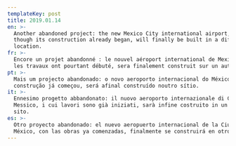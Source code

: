 ```yaml
---
templateKey: post
title: 2019.01.14
en: >-
  Another abandoned project: the new Mexico City international airport, even
  though its construction already began, will finally be built in a different
  location. 
fr: >-
  Encore un projet abandonné : le nouvel aéroport international de Mexico, dont
  les travaux ont pourtant débuté, sera finalement construit sur un autre site. 
pt: >-
  Mais um projecto abandonado: o novo aeroporto internacional do México, cuja
  construção já começou, será afinal construído noutro sítio. 
it: >-
  Ennesimo progetto abbandonato: il nuovo aeroporto internazionale di Città del
  Messico, i cui lavori sono già iniziati, sarà infine costruito in un altro
  sito.
es: >-
  Otro proyecto abandonado: el nuevo aeropuerto internacional de la Ciudad de
  México, con las obras ya comenzadas, finalmente se construirá en otro lugar.
---
```


